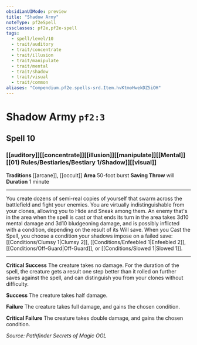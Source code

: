 ```yaml
---
obsidianUIMode: preview
title: "Shadow Army"
noteType: pf2eSpell
cssclasses: pf2e,pf2e-spell
tags:
  - spell/level/10
  - trait/auditory
  - trait/concentrate
  - trait/illusion
  - trait/manipulate
  - trait/mental
  - trait/shadow
  - trait/visual
  - trait/common
aliases: "Compendium.pf2e.spells-srd.Item.hvKtmoHwekDZ5iOH" 
---
```

# Shadow Army  `pf2:3`  
## Spell 10
### [[auditory]][[concentrate]][[illusion]][[manipulate]][[Mental]][[01) Rules/Bestiaries/Bestiary 1/Shadow]][[visual]]
**Traditions** [[arcane]], [[occult]]
**Area** 50-foot burst
**Saving Throw**  will
**Duration** 1 minute
* * * 
You create dozens of semi-real copies of yourself that swarm across the battlefield and fight your enemies. You are virtually indistinguishable from your clones, allowing you to Hide and Sneak among them. An enemy that's in the area when the spell is cast or that ends its turn in the area takes 3d10 mental damage and 3d10 bludgeoning damage, and is possibly inflicted with a condition, depending on the result of its Will save. When you Cast the Spell, you choose a condition your shadows impose on a failed save: [[Conditions/Clumsy 1|Clumsy 2]], [[Conditions/Enfeebled 1|Enfeebled 2]], [[Conditions/Off-Guard|Off-Guard]], or [[Conditions/Slowed 1|Slowed 1]].

* * *

**Critical Success** The creature takes no damage. For the duration of the spell, the creature gets a result one step better than it rolled on further saves against the spell, and can distinguish you from your clones without difficulty.

**Success** The creature takes half damage.

**Failure** The creature takes full damage, and gains the chosen condition.

**Critical Failure** The creature takes double damage, and gains the chosen condition.

*Source: Pathfinder Secrets of Magic*
*OGL*